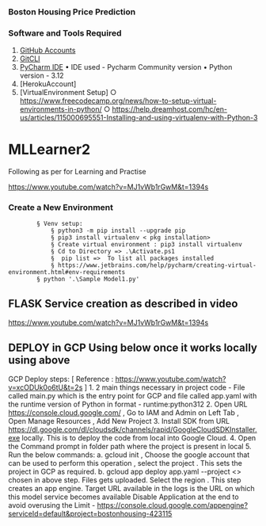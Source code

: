 ### Boston Housing Price Prediction

### Software and Tools Required

1. [GitHub Accounts](https://github.xom)
2. [GitCLI](https://git-scm.com/docs/gitcli)
3. [PyCharm IDE](https://www.jetbrains.com/pycharm/download/?section=windows)
	• IDE used - Pycharm Community version
	• Python version - 3.12
4. [HerokuAccount]
5. [VirtualEnvironment Setup]
		○ https://www.freecodecamp.org/news/how-to-setup-virtual-environments-in-python/
		○ https://help.dreamhost.com/hc/en-us/articles/115000695551-Installing-and-using-virtualenv-with-Python-3

# MLLearner2

Following as per for Learning and Practise

https://www.youtube.com/watch?v=MJ1vWb1rGwM&t=1394s

### Create a New Environment

			§ Venv setup:
				§ python3 -m pip install --upgrade pip
				§ pip3 install virtualenv < pkg installation>
				§ Create virtual environment : pip3 install virtualenv
				§ Cd to Directory => .\Activate.ps1
				§  pip list =>  To list all packages installed
				§ https://www.jetbrains.com/help/pycharm/creating-virtual-environment.html#env-requirements
			§ python '.\Sample Model1.py'

## FLASK Service creation as described in video 

https://www.youtube.com/watch?v=MJ1vWb1rGwM&t=1394s

## DEPLOY in GCP Using below once it works locally using above

GCP Deploy steps: [ Reference : https://www.youtube.com/watch?v=xcODUk0o6tU&t=2s ]
	1. 2 main things necessary in project code - File called main.py which is the entry point for GCP and file called app.yaml with the runtime version of Python in format - runtime:python312
	2. Open URL https://console.cloud.google.com/ , Go to IAM and Admin on Left Tab , Open Manage Resources , Add New Project 
	3. Install SDK from URL https://dl.google.com/dl/cloudsdk/channels/rapid/GoogleCloudSDKInstaller.exe locally. This is to deploy the code from local into Google Cloud.
	4. Open the Command prompt in folder path where the project is present in local
	5. Run the below commands:
		a. gcloud init ,  Choose the google account that can be used to perform this operation , select the project . This sets the project in GCP as required.
		b.  gcloud app deploy app.yaml --project <<Projectname>>  chosen in above step. Files gets uploaded. Select the region . This step creates an app engine. Target URL available in the logs is the URL on which this model service becomes available
Disable Application at the end to avoid overusing the Limit - https://console.cloud.google.com/appengine?serviceId=default&project=bostonhousing-423115